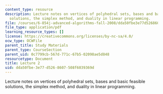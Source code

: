 ```yaml
---
content_type: resource
description: Lecture notes on vertices of polyhedral sets, bases and basic feasible
  solutions, the simplex method, and duality in linear programming.
file: /courses/6-854j-advanced-algorithms-fall-2008/dda50fbe3e77d5268607508f6039369d_lect9_10.pdf
file_type: application/pdf
learning_resource_types: []
license: https://creativecommons.org/licenses/by-nc-sa/4.0/
ocw_type: OCWFile
parent_title: Study Materials
parent_type: CourseSection
parent_uid: 0c7799cb-567d-771c-67b5-02098ae5d848
resourcetype: Document
title: Lecture 2
uid: dda50fbe-3e77-d526-8607-508f6039369d
---
```

Lecture notes on vertices of polyhedral sets, bases and basic feasible solutions, the simplex method, and duality in linear programming.